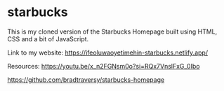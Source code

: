 # starbucks

This is my cloned version of the Starbucks Homepage built using HTML, CSS and a bit of JavaScript. 

Link to my website: https://ifeoluwaoyetimehin-starbucks.netlify.app/

Resources: 
https://youtu.be/x_n2FGNsm0o?si=RQx7VnslFxG_0Ibo

https://github.com/bradtraversy/starbucks-homepage
